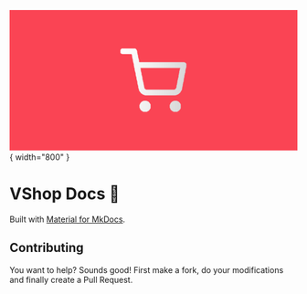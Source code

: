 ![banner](/assets/vshop_banner.png){ width="800" }

# VShop Docs 📄
Built with [Material for MkDocs](https://squidfunk.github.io/mkdocs-material/).

## Contributing
You want to help? Sounds good! First make a fork, do your modifications and finally create a Pull Request.
